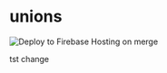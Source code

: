 # unions

![Deploy to Firebase Hosting on merge](https://github.com/Web-tree/unions/workflows/Deploy%20to%20Firebase%20Hosting%20on%20merge/badge.svg)

tst change
